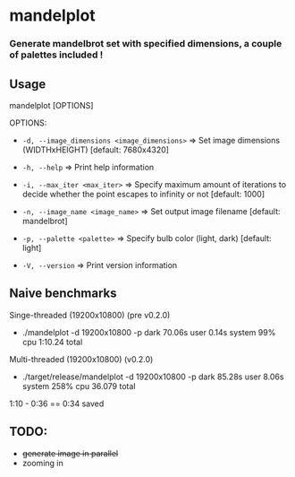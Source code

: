 # mandelplot
### Generate mandelbrot set with specified dimensions, a couple of palettes included !

## Usage
mandelplot [OPTIONS]

OPTIONS:

- `-d, --image_dimensions <image_dimensions>` => Set image dimensions (WIDTHxHEIGHT) [default: 7680x4320]

- `-h, --help` => Print help information

- `-i, --max_iter <max_iter>` => Specify maximum amount of iterations to decide whether the point escapes to infinity or  not [default: 1000]

- `-n, --image_name <image_name>` => Set output image filename [default: mandelbrot]

- `-p, --palette <palette>` => Specify bulb color (light, dark) [default: light]

- `-V, --version` => Print version information


## Naive benchmarks
Singe-threaded (19200x10800) (pre v0.2.0)
- ./mandelplot -d 19200x10800 -p dark  70.06s user 0.14s system 99% cpu 1:10.24 total

Multi-threaded (19200x10800) (v0.2.0)
- ./target/release/mandelplot -d 19200x10800 -p dark  85.28s user 8.06s system 258% cpu 36.079 total

1:10 - 0:36 == 0:34 saved

## TODO:
- ~~generate image in parallel~~
- zooming in